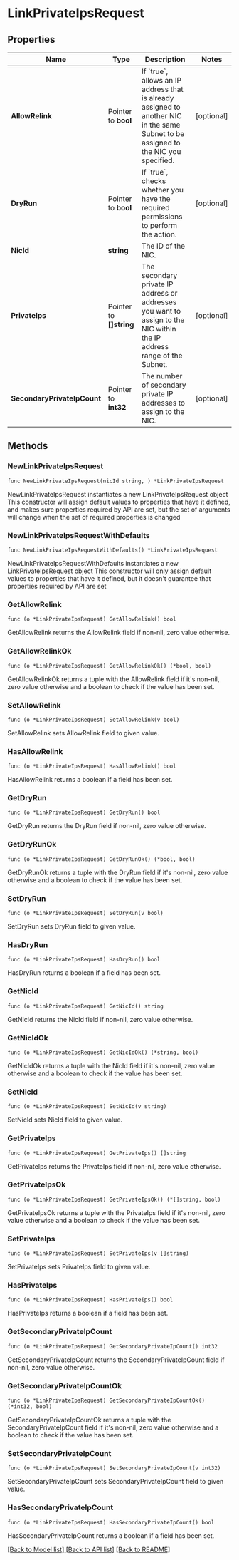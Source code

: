 # LinkPrivateIpsRequest

## Properties

Name | Type | Description | Notes
------------ | ------------- | ------------- | -------------
**AllowRelink** | Pointer to **bool** | If &#x60;true&#x60;, allows an IP address that is already assigned to another NIC in the same Subnet to be assigned to the NIC you specified. | [optional] 
**DryRun** | Pointer to **bool** | If &#x60;true&#x60;, checks whether you have the required permissions to perform the action. | [optional] 
**NicId** | **string** | The ID of the NIC. | 
**PrivateIps** | Pointer to **[]string** | The secondary private IP address or addresses you want to assign to the NIC within the IP address range of the Subnet. | [optional] 
**SecondaryPrivateIpCount** | Pointer to **int32** | The number of secondary private IP addresses to assign to the NIC. | [optional] 

## Methods

### NewLinkPrivateIpsRequest

`func NewLinkPrivateIpsRequest(nicId string, ) *LinkPrivateIpsRequest`

NewLinkPrivateIpsRequest instantiates a new LinkPrivateIpsRequest object
This constructor will assign default values to properties that have it defined,
and makes sure properties required by API are set, but the set of arguments
will change when the set of required properties is changed

### NewLinkPrivateIpsRequestWithDefaults

`func NewLinkPrivateIpsRequestWithDefaults() *LinkPrivateIpsRequest`

NewLinkPrivateIpsRequestWithDefaults instantiates a new LinkPrivateIpsRequest object
This constructor will only assign default values to properties that have it defined,
but it doesn't guarantee that properties required by API are set

### GetAllowRelink

`func (o *LinkPrivateIpsRequest) GetAllowRelink() bool`

GetAllowRelink returns the AllowRelink field if non-nil, zero value otherwise.

### GetAllowRelinkOk

`func (o *LinkPrivateIpsRequest) GetAllowRelinkOk() (*bool, bool)`

GetAllowRelinkOk returns a tuple with the AllowRelink field if it's non-nil, zero value otherwise
and a boolean to check if the value has been set.

### SetAllowRelink

`func (o *LinkPrivateIpsRequest) SetAllowRelink(v bool)`

SetAllowRelink sets AllowRelink field to given value.

### HasAllowRelink

`func (o *LinkPrivateIpsRequest) HasAllowRelink() bool`

HasAllowRelink returns a boolean if a field has been set.

### GetDryRun

`func (o *LinkPrivateIpsRequest) GetDryRun() bool`

GetDryRun returns the DryRun field if non-nil, zero value otherwise.

### GetDryRunOk

`func (o *LinkPrivateIpsRequest) GetDryRunOk() (*bool, bool)`

GetDryRunOk returns a tuple with the DryRun field if it's non-nil, zero value otherwise
and a boolean to check if the value has been set.

### SetDryRun

`func (o *LinkPrivateIpsRequest) SetDryRun(v bool)`

SetDryRun sets DryRun field to given value.

### HasDryRun

`func (o *LinkPrivateIpsRequest) HasDryRun() bool`

HasDryRun returns a boolean if a field has been set.

### GetNicId

`func (o *LinkPrivateIpsRequest) GetNicId() string`

GetNicId returns the NicId field if non-nil, zero value otherwise.

### GetNicIdOk

`func (o *LinkPrivateIpsRequest) GetNicIdOk() (*string, bool)`

GetNicIdOk returns a tuple with the NicId field if it's non-nil, zero value otherwise
and a boolean to check if the value has been set.

### SetNicId

`func (o *LinkPrivateIpsRequest) SetNicId(v string)`

SetNicId sets NicId field to given value.


### GetPrivateIps

`func (o *LinkPrivateIpsRequest) GetPrivateIps() []string`

GetPrivateIps returns the PrivateIps field if non-nil, zero value otherwise.

### GetPrivateIpsOk

`func (o *LinkPrivateIpsRequest) GetPrivateIpsOk() (*[]string, bool)`

GetPrivateIpsOk returns a tuple with the PrivateIps field if it's non-nil, zero value otherwise
and a boolean to check if the value has been set.

### SetPrivateIps

`func (o *LinkPrivateIpsRequest) SetPrivateIps(v []string)`

SetPrivateIps sets PrivateIps field to given value.

### HasPrivateIps

`func (o *LinkPrivateIpsRequest) HasPrivateIps() bool`

HasPrivateIps returns a boolean if a field has been set.

### GetSecondaryPrivateIpCount

`func (o *LinkPrivateIpsRequest) GetSecondaryPrivateIpCount() int32`

GetSecondaryPrivateIpCount returns the SecondaryPrivateIpCount field if non-nil, zero value otherwise.

### GetSecondaryPrivateIpCountOk

`func (o *LinkPrivateIpsRequest) GetSecondaryPrivateIpCountOk() (*int32, bool)`

GetSecondaryPrivateIpCountOk returns a tuple with the SecondaryPrivateIpCount field if it's non-nil, zero value otherwise
and a boolean to check if the value has been set.

### SetSecondaryPrivateIpCount

`func (o *LinkPrivateIpsRequest) SetSecondaryPrivateIpCount(v int32)`

SetSecondaryPrivateIpCount sets SecondaryPrivateIpCount field to given value.

### HasSecondaryPrivateIpCount

`func (o *LinkPrivateIpsRequest) HasSecondaryPrivateIpCount() bool`

HasSecondaryPrivateIpCount returns a boolean if a field has been set.


[[Back to Model list]](../README.md#documentation-for-models) [[Back to API list]](../README.md#documentation-for-api-endpoints) [[Back to README]](../README.md)


